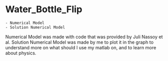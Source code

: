 # Water_Bottle_Flip

```
- Numerical Model
- Solution Numerical Model 
```

Numerical Model was made with code that was provided by Juli Nassoy et al.
Solution Numerical Model was made by me to plot it in the graph to understand more on what should I use my matlab on, and to learn more about physics. 
